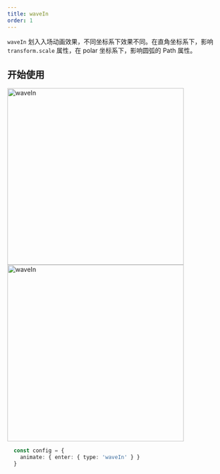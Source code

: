 ```yaml
---
title: waveIn
order: 1
---
```


`waveIn` 划入入场动画效果，不同坐标系下效果不同。在直角坐标系下，影响 `transform.scale` 属性，在 polar 坐标系下，影响圆弧的 Path 属性。

## 开始使用

<img alt="waveIn" src="https://gw.alipayobjects.com/mdn/rms_f5c722/afts/img/A*z9jjQY-lHcwAAAAAAAAAAABkARQnAQ" width="400" />
<img alt="waveIn" src="https://mdn.alipayobjects.com/antforest/afts/img/A*FXpgRICdrXUAAAAAAAAAAAAADrd2AQ/polar-waveIn.gif" width="400" />

```ts
  const config = {
    animate: { enter: { type: 'waveIn' } }
  }
```
